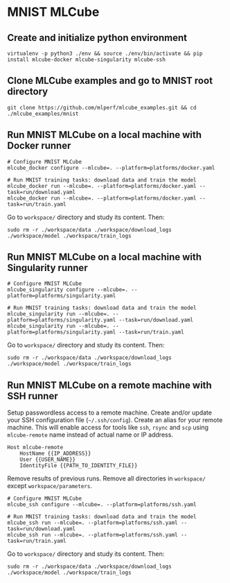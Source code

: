 # MNIST MLCube

## Create and initialize python environment
```
virtualenv -p python3 ./env && source ./env/bin/activate && pip install mlcube-docker mlcube-singularity mlcube-ssh
```

## Clone MLCube examples and go to MNIST root directory
```
git clone https://github.com/mlperf/mlcube_examples.git && cd ./mlcube_examples/mnist
```

## Run MNIST MLCube on a local machine with Docker runner
```
# Configure MNIST MLCube
mlcube_docker configure --mlcube=. --platform=platforms/docker.yaml

# Run MNIST training tasks: download data and train the model
mlcube_docker run --mlcube=. --platform=platforms/docker.yaml --task=run/download.yaml
mlcube_docker run --mlcube=. --platform=platforms/docker.yaml --task=run/train.yaml
```
Go to `workspace/` directory and study its content. Then: 
```
sudo rm -r ./workspace/data ./workspace/download_logs ./workspace/model ./workspace/train_logs   
``` 


## Run MNIST MLCube on a local machine with Singularity runner
```
# Configure MNIST MLCube
mlcube_singularity configure --mlcube=. --platform=platforms/singularity.yaml

# Run MNIST training tasks: download data and train the model
mlcube_singularity run --mlcube=. --platform=platforms/singularity.yaml --task=run/download.yaml
mlcube_singularity run --mlcube=. --platform=platforms/singularity.yaml --task=run/train.yaml
```
Go to `workspace/` directory and study its content. Then:
```
sudo rm -r ./workspace/data ./workspace/download_logs ./workspace/model ./workspace/train_logs   
``` 


## Run MNIST MLCube on a remote machine with SSH runner
Setup passwordless access to a remote machine. Create and/or update your SSH configuration file (`~/.ssh/config`).
Create an alias for your remote machine. This will enable access for tools like `ssh`, `rsync` and `scp` using 
`mlcube-remote` name instead of actual name or IP address. 
```
Host mlcube-remote
    HostName {{IP_ADDRESS}}
    User {{USER_NAME}}
    IdentityFile {{PATH_TO_IDENTITY_FILE}}
```
Remove results of previous runs. Remove all directories in `workspace/` except `workspace/parameters`.

```
# Configure MNIST MLCube
mlcube_ssh configure --mlcube=. --platform=platforms/ssh.yaml

# Run MNIST training tasks: download data and train the model
mlcube_ssh run --mlcube=. --platform=platforms/ssh.yaml --task=run/download.yaml
mlcube_ssh run --mlcube=. --platform=platforms/ssh.yaml --task=run/train.yaml
```
Go to `workspace/` directory and study its content. Then:
```
sudo rm -r ./workspace/data ./workspace/download_logs ./workspace/model ./workspace/train_logs   
``` 
